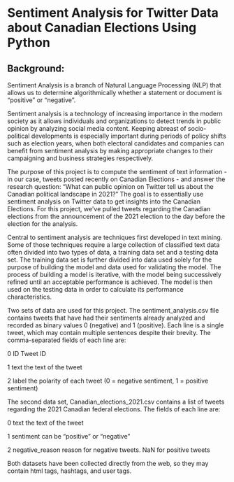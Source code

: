 # Sentiment Analysis for Twitter Data about Canadian Elections Using Python

## Background:
Sentiment Analysis is a branch of Natural Language Processing (NLP) that allows us to determine
algorithmically whether a statement or document is “positive” or “negative”.

Sentiment analysis is a technology of increasing importance in the modern society as it allows individuals and organizations to detect trends in public opinion by analyzing social media content. Keeping abreast of socio-political developments is especially important during periods of policy shifts such as election years, when both electoral candidates and companies can benefit from sentiment analysis by making appropriate changes to their campaigning and business strategies respectively.

The purpose of this project is to compute the sentiment of text information - in our case, tweets posted recently on Canadian Elections - and answer the research question: “What can public opinion on Twitter tell us about the Canadian political landscape in 2021?” The goal is to essentially use sentiment analysis on Twitter data to get insights into the Canadian Elections. For this project, we've pulled tweets regarding the Canadian elections from the announcement of the 2021 election to the day before the election for the analysis.

Central to sentiment analysis are techniques first developed in text mining. Some of those techniques require a large collection of classified text data often divided into two types of data, a training data set and a testing data set. The training data set is further divided into data used solely for the purpose of building the model and data used for validating the model. The process of building a model is iterative, with the model being successively refined until an acceptable performance is achieved. The model is then used on the testing data in order to calculate its performance characteristics.

Two sets of data are used for this project. The sentiment_analysis.csv file contains tweets that have had their sentiments already analyzed and recorded as binary values 0 (negative) and 1 (positive). Each line is a single tweet, which may contain multiple sentences despite their brevity. The comma-separated fields of each line are:

0  ID  Tweet ID

1  text  the text of the tweet

2  label  the polarity of each tweet (0 = negative sentiment, 1 = positive sentiment)

The second data set, Canadian_elections_2021.csv contains a list of tweets regarding the 2021 Canadian federal elections. The fields of each line are:

0  text  the text of the tweet

1  sentiment  can be “positive” or “negative”

2  negative_reason  reason for negative tweets. NaN for positive tweets


Both datasets have been collected directly from the web, so they may contain html tags, hashtags, and user tags.
